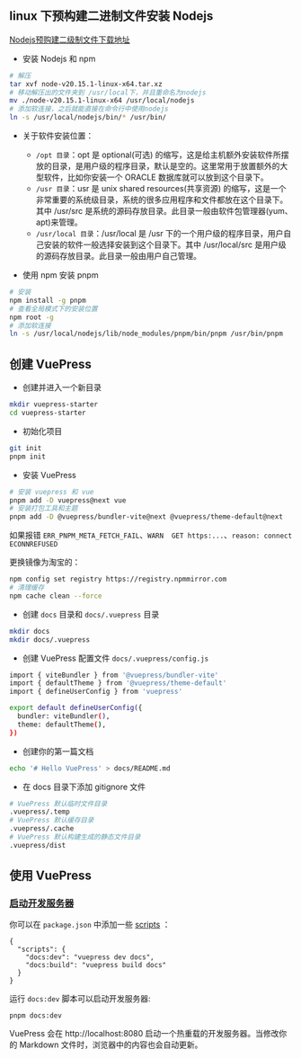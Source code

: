 ## linux 下预构建二进制文件安装 Nodejs

 [Nodejs预购建二级制文件下载地址](https://nodejs.org/en/download/prebuilt-binaries)

- 安装 Nodejs 和 npm

```sh
# 解压
tar xvf node-v20.15.1-linux-x64.tar.xz
# 移动解压出的文件夹到 /usr/local下，并且重命名为nodejs
mv ./node-v20.15.1-linux-x64 /usr/local/nodejs
# 添加软连接，之后就能直接在命令行中使用nodejs
ln -s /usr/local/nodejs/bin/* /usr/bin/
```

- 关于软件安装位置：
  - `/opt 目录`：opt 是 optional(可选) 的缩写，这是给主机额外安装软件所摆放的目录，是用户级的程序目录，默认是空的。这里常用于放置额外的大型软件，比如你安装一个 ORACLE 数据库就可以放到这个目录下。
  - `/usr 目录`：usr 是 unix shared resources(共享资源) 的缩写，这是一个非常重要的系统级目录，系统的很多应用程序和文件都放在这个目录下。其中 /usr/src 是系统的源码存放目录。此目录一般由软件包管理器(yum、apt)来管理。
  - `/usr/local 目录`：/usr/local 是 /usr 下的一个用户级的程序目录，用户自己安装的软件一般选择安装到这个目录下。其中 /usr/local/src 是用户级的源码存放目录。此目录一般由用户自己管理。

- 使用 npm 安装 pnpm

```sh
# 安装
npm install -g pnpm
# 查看全局模式下的安装位置
npm root -g
# 添加软连接
ln -s /usr/local/nodejs/lib/node_modules/pnpm/bin/pnpm /usr/bin/pnpm
```

## 创建 VuePress

- 创建并进入一个新目录

```sh
mkdir vuepress-starter
cd vuepress-starter
```

- 初始化项目

```sh
git init
pnpm init
```

- 安装 VuePress

```sh
# 安装 vuepress 和 vue
pnpm add -D vuepress@next vue
# 安装打包工具和主题
pnpm add -D @vuepress/bundler-vite@next @vuepress/theme-default@next
```

如果报错 `ERR_PNPM_META_FETCH_FAIL`、`WARN  GET https:...`、`reason: connect ECONNREFUSED`

更换镜像为淘宝的：

```bash
npm config set registry https://registry.npmmirror.com
# 清理缓存
npm cache clean --force
```

- 创建 `docs` 目录和 `docs/.vuepress` 目录

```sh
mkdir docs
mkdir docs/.vuepress
```

- 创建 VuePress 配置文件 `docs/.vuepress/config.js`

```sh
import { viteBundler } from '@vuepress/bundler-vite'
import { defaultTheme } from '@vuepress/theme-default'
import { defineUserConfig } from 'vuepress'

export default defineUserConfig({
  bundler: viteBundler(),
  theme: defaultTheme(),
})
```

- 创建你的第一篇文档

```sh
echo '# Hello VuePress' > docs/README.md
```

- 在 docs 目录下添加 gitignore 文件

```sh
# VuePress 默认临时文件目录
.vuepress/.temp
# VuePress 默认缓存目录
.vuepress/.cache
# VuePress 默认构建生成的静态文件目录
.vuepress/dist
```

## 使用 VuePress

### [启动开发服务器](https://vuepress.vuejs.org/zh/guide/getting-started.html#启动开发服务器)

你可以在 `package.json` 中添加一些 [scripts](https://classic.yarnpkg.com/zh-Hans/docs/package-json#toc-scripts) ：

```
{
  "scripts": {
    "docs:dev": "vuepress dev docs",
    "docs:build": "vuepress build docs"
  }
}
```

运行 `docs:dev` 脚本可以启动开发服务器:

```
pnpm docs:dev
```

VuePress 会在 http://localhost:8080 启动一个热重载的开发服务器。当修改你的 Markdown 文件时，浏览器中的内容也会自动更新。

